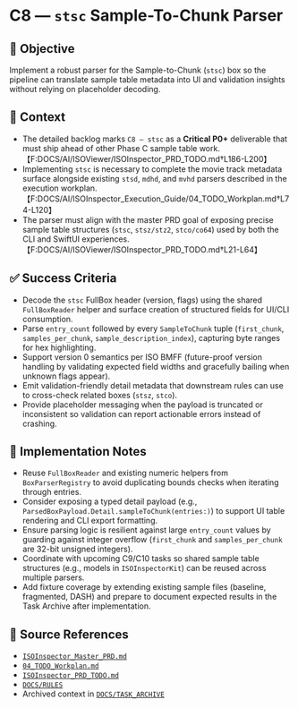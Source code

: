 # C8 — `stsc` Sample-To-Chunk Parser

## 🎯 Objective

Implement a robust parser for the Sample-to-Chunk (`stsc`) box so the pipeline can translate sample table metadata into UI and validation insights without relying on placeholder decoding.

## 🧩 Context

- The detailed backlog marks `C8 — stsc` as a **Critical P0+** deliverable that must ship ahead of other Phase C sample table work. 【F:DOCS/AI/ISOViewer/ISOInspector_PRD_TODO.md†L186-L200】
- Implementing `stsc` is necessary to complete the movie track metadata surface alongside existing `stsd`, `mdhd`, and `mvhd` parsers described in the execution workplan. 【F:DOCS/AI/ISOInspector_Execution_Guide/04_TODO_Workplan.md†L74-L120】
- The parser must align with the master PRD goal of exposing precise sample table structures (`stsc`, `stsz/stz2`, `stco/co64`) used by both the CLI and SwiftUI experiences. 【F:DOCS/AI/ISOViewer/ISOInspector_PRD_TODO.md†L21-L64】

## ✅ Success Criteria

- Decode the `stsc` FullBox header (version, flags) using the shared `FullBoxReader` helper and surface creation of structured fields for UI/CLI consumption.
- Parse `entry_count` followed by every `SampleToChunk` tuple (`first_chunk`, `samples_per_chunk`, `sample_description_index`), capturing byte ranges for hex highlighting.
- Support version 0 semantics per ISO BMFF (future-proof version handling by validating expected field widths and
  gracefully bailing when unknown flags appear).
- Emit validation-friendly detail metadata that downstream rules can use to cross-check related boxes (`stsz`, `stco`).
- Provide placeholder messaging when the payload is truncated or inconsistent so validation can report actionable errors
  instead of crashing.

## 🔧 Implementation Notes

- Reuse `FullBoxReader` and existing numeric helpers from `BoxParserRegistry` to avoid duplicating bounds checks when iterating through entries.
- Consider exposing a typed detail payload (e.g., `ParsedBoxPayload.Detail.sampleToChunk(entries:)`) to support UI table rendering and CLI export formatting.
- Ensure parsing logic is resilient against large `entry_count` values by guarding against integer overflow (`first_chunk` and `samples_per_chunk` are 32-bit unsigned integers).
- Coordinate with upcoming C9/C10 tasks so shared sample table structures (e.g., models in `ISOInspectorKit`) can be reused across multiple parsers.
- Add fixture coverage by extending existing sample files (baseline, fragmented, DASH) and prepare to document expected
  results in the Task Archive after implementation.

## 🧠 Source References

- [`ISOInspector_Master_PRD.md`](../AI/ISOViewer/ISOInspector_PRD_Full/ISOInspector_Master_PRD.md)
- [`04_TODO_Workplan.md`](../AI/ISOInspector_Execution_Guide/04_TODO_Workplan.md)
- [`ISOInspector_PRD_TODO.md`](../AI/ISOViewer/ISOInspector_PRD_TODO.md)
- [`DOCS/RULES`](../RULES)
- Archived context in [`DOCS/TASK_ARCHIVE`](../TASK_ARCHIVE)
